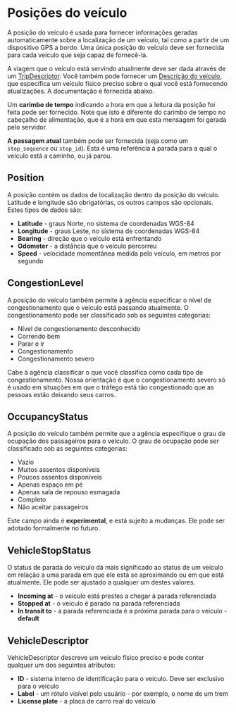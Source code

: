 # Posições do veículo

A posição do veículo é usada para fornecer informações geradas automaticamente sobre a localização de um veículo, tal como a partir de um dispositivo GPS a bordo. Uma única posição do veículo deve ser fornecida para cada veículo que seja capaz de fornecê-la.

A viagem que o veículo está servindo atualmente deve ser dada através de um [TripDescriptor](../reference.md#message-tripdescriptor). Você também pode fornecer um [Descrição do veículo](../reference.md#message-vehicledescriptor), que especifica um veículo físico preciso sobre o qual você está fornecendo atualizações. A documentação é fornecida abaixo.

Um **carimbo de tempo** indicando a hora em que a leitura da posição foi feita pode ser fornecido. Note que isto é diferente do carimbo de tempo no cabeçalho de alimentação, que é a hora em que esta mensagem foi gerada pelo servidor.

**A passagem atual** também pode ser fornecida (seja como um `stop_sequence` ou `stop_id`). Esta é uma referência à parada para a qual o veículo está a caminho, ou já parou.

## Position

A posição contém os dados de localização dentro da posição do veículo. Latitude e longitude são obrigatórias, os outros campos são opcionais. Estes tipos de dados são:

*   **Latitude** - graus Norte, no sistema de coordenadas WGS-84
*   **Longitude** - graus Leste, no sistema de coordenadas WGS-84
*   **Bearing** - direção que o veículo está enfrentando
*   **Odometer** - a distância que o veículo percorreu
*   **Speed** - velocidade momentânea medida pelo veículo, em metros por segundo

## CongestionLevel

A posição do veículo também permite à agência especificar o nível de congestionamento que o veículo está passando atualmente. O congestionamento pode ser classificado sob as seguintes categorias:

*   Nível de congestionamento desconhecido
*   Correndo bem
*   Parar e ir
*   Congestionamento
*   Congestionamento severo

Cabe à agência classificar o que você classifica como cada tipo de congestionamento. Nossa orientação é que o congestionamento severo só é usado em situações em que o tráfego está tão congestionado que as pessoas estão deixando seus carros.

## OccupancyStatus

A posição do veículo também permite que a agência especifique o grau de ocupação dos passageiros para o veículo. O grau de ocupação pode ser classificado sob as seguintes categorias:

*   Vazio
*   Muitos assentos disponíveis
*   Poucos assentos disponíveis
*   Apenas espaço em pé
*   Apenas sala de repouso esmagada
*   Completo
*   Não aceitar passageiros

Este campo ainda é **experimental**, e está sujeito a mudanças. Ele pode ser adotado formalmente no futuro.

## VehicleStopStatus

O status de parada do veículo dá mais significado ao status de um veículo em relação a uma parada em que ele está se aproximando ou em que está atualmente. Ele pode ser ajustado a qualquer um destes valores.

*   **Incoming at** - o veículo está prestes a chegar à parada referenciada
*   **Stopped at** - o veículo é parado na parada referenciada
*   **In transit to** - a parada referenciada é a próxima parada para o veículo - **default**

## VehicleDescriptor

VehicleDescriptor descreve um veículo físico preciso e pode conter qualquer um dos seguintes atributos:

*   **ID** - sistema interno de identificação para o veículo. Deve ser exclusivo para o veículo
*   **Label** - um rótulo visível pelo usuário - por exemplo, o nome de um trem
*   **License plate** - a placa de carro real do veículo
